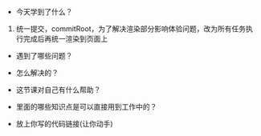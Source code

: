 - 今天学到了什么？

1. 统一提交，commitRoot，为了解决渲染部分影响体验问题，改为所有任务执行完成后再统一渲染到页面上

- 遇到了哪些问题？

- 怎么解决的？

- 这节课对自己有什么帮助？

- 里面的哪些知识点是可以直接用到工作中的？

- 放上你写的代码链接(让你动手)
